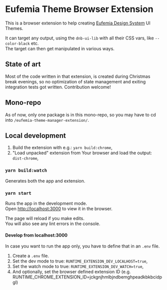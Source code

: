# Eufemia Theme Browser Extension

This is a browser extension to help creating [Eufemia Design System](https://eufemia.dnb.no) UI Themes.

It can target any output, using the `dnb-ui-lib` with all their CSS vars, like `--color-black` etc.\
The target can then get manipulated in various ways.

## State of art

Most of the code written in that extension, is created during Christmas break evenings, so no optimization of state management and exiting integration tests got written. Contribution welcome!

## Mono-repo

As of now, only one package is in this mono-repo, so you may have to cd into `/eufemia-theme-manager-extension/`.

## Local development

1. Build the extension with e.g.: `yarn build:chrome`,
1. "Load unpacked" extension from Your browser and load the output: `dist-chrome`,

### `yarn build:watch`

Generates both the app and extension.

### `yarn start`

Runs the app in the development mode.\
Open [http://localhost:3000](http://localhost:3000) to view it in the browser.

The page will reload if you make edits.\
You will also see any lint errors in the console.

#### Develop from localhost:3000

In case you want to run the app only, you have to define that in an `.env` file.

1. Create a `.env` file.
1. Set the dev mode to true: `RUNTIME_EXTENSION_DEV_LOCALHOST=true`,
1. Set the watch mode to true: `RUNTIME_EXTENSION_DEV_WATCH=true`,
1. And optionally, set the browser defined extension ID (e.g. RUNTIME_CHROME_EXTENSION_ID=jckgnjhmlbjndbemghpeadkbkbcidpgl)
